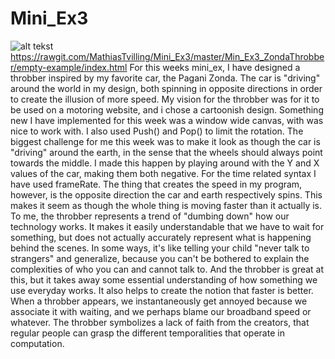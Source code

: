 # Mini_Ex3
![alt tekst](https://github.com/MathiasTvilling/Mini_Ex3/blob/master/Sk%C3%A6rmbillede%202018-02-23%20kl.%2012.10.46.png)
https://rawgit.com/MathiasTvilling/Mini_Ex3/master/Min_Ex3_ZondaThrobber/empty-example/index.html
For this weeks mini_ex, I have designed a throbber inspired by my favorite car, the Pagani Zonda. The car is "driving" around the world in my design, both spinning in opposite directions in order to create the illusion of more speed. My vision for the throbber was for it to be used on a motoring website, and i chose a cartoonish design. Something new I have implemented for this week was a window wide canvas, with was nice to work with. I also used Push() and Pop() to limit the rotation. The biggest challenge for me this week was to make it look as though the car is "driving" around the earth, in the sense that the wheels should always point towards the middle. I made this happen by playing around with the Y and X values of the car, making them both negative.
For the time related syntax I have used frameRate. The thing that creates the speed in my program, however, is the opposite direction the car and earth respectively spins. This makes it seem as though the whole thing is moving faster than it actually is.
To me, the throbber represents a trend of "dumbing down" how our technology works. It makes it easily understandable that we have to wait for something, but does not actually accurately represent what is happening behind the scenes. In some ways, it's like telling your child "never talk to strangers" and generalize, because you can't be bothered to explain the complexities of who you can and cannot talk to. And the throbber is great at this, but it takes away some essential understanding of how something we use everyday works. It also helps to create the notion that faster is better. When a throbber appears, we instantaneously get annoyed because we associate it with waiting, and we perhaps blame our broadband speed or whatever. The throbber symbolizes a lack of faith from the creators, that regular people can grasp the different temporalities that operate in computation.
